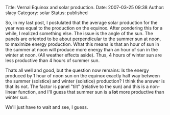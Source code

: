 Title: Vernal Equinox and solar production.
Date: 2007-03-25 09:38
Author: slacy
Category: solar
Status: published

So, in my last post, I postulated that the average solar production for
the year was equal to the production on the equinox. After pondering
this for a while, I realized something else. The issue is the angle of
the sun. The panels are oriented to be about perpendicular to the summer
sun at noon, to maximize energy production. What this means is that an
hour of sun in the summer at noon will produce more energy than an hour
of sun in the winter at noon. (All weather effects aside). Thus, 4 hours
of winter sun are less productive than 4 hours of summer sun.

Thats all well and good, but the question now remains: Is the energy
produced by 1 hour of noon sun on the equinox exactly half way between
the summer (solstice) and winter (solstice) production? I think the
answer is that its not. The factor is panel "tilt" (relative to the sun)
and this is a non-linear function, and I'll guess that summer sun is a
**lot** more productive than winter sun.

We'll just have to wait and see, I guess.
